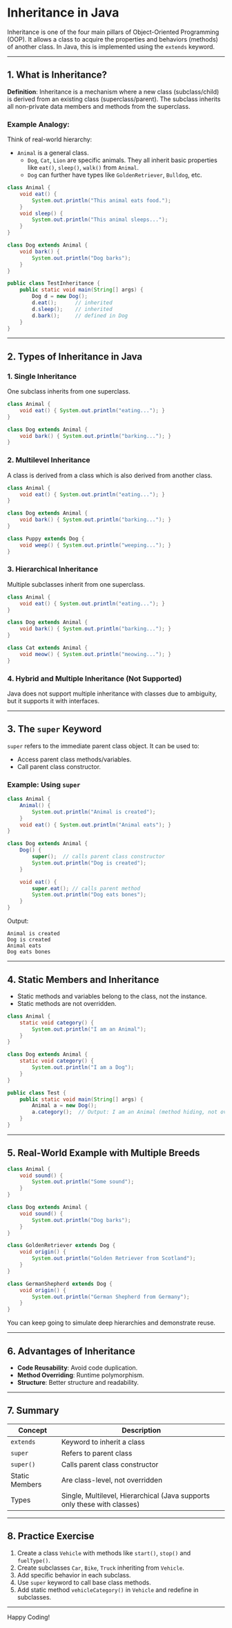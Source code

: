 
# Inheritance in Java

Inheritance is one of the four main pillars of Object-Oriented Programming (OOP). It allows a class to acquire the properties and behaviors (methods) of another class. In Java, this is implemented using the `extends` keyword.

---

## 1. What is Inheritance?

**Definition**: Inheritance is a mechanism where a new class (subclass/child) is derived from an existing class (superclass/parent). The subclass inherits all non-private data members and methods from the superclass.

### Example Analogy:

Think of real-world hierarchy:

- `Animal` is a general class.
    - `Dog`, `Cat`, `Lion` are specific animals. They all inherit basic properties like `eat()`, `sleep()`, `walk()` from `Animal`.
    - `Dog` can further have types like `GoldenRetriever`, `Bulldog`, etc.

```java
class Animal {
    void eat() {
        System.out.println("This animal eats food.");
    }
    void sleep() {
        System.out.println("This animal sleeps...");
    }
}

class Dog extends Animal {
    void bark() {
        System.out.println("Dog barks");
    }
}

public class TestInheritance {
    public static void main(String[] args) {
        Dog d = new Dog();
        d.eat();      // inherited
        d.sleep();    // inherited
        d.bark();     // defined in Dog
    }
}
```

---

## 2. Types of Inheritance in Java

### 1. **Single Inheritance**
One subclass inherits from one superclass.

```java
class Animal {
    void eat() { System.out.println("eating..."); }
}

class Dog extends Animal {
    void bark() { System.out.println("barking..."); }
}
```

### 2. **Multilevel Inheritance**
A class is derived from a class which is also derived from another class.

```java
class Animal {
    void eat() { System.out.println("eating..."); }
}

class Dog extends Animal {
    void bark() { System.out.println("barking..."); }
}

class Puppy extends Dog {
    void weep() { System.out.println("weeping..."); }
}
```

### 3. **Hierarchical Inheritance**
Multiple subclasses inherit from one superclass.

```java
class Animal {
    void eat() { System.out.println("eating..."); }
}

class Dog extends Animal {
    void bark() { System.out.println("barking..."); }
}

class Cat extends Animal {
    void meow() { System.out.println("meowing..."); }
}
```

### 4. **Hybrid and Multiple Inheritance (Not Supported)**
Java does not support multiple inheritance with classes due to ambiguity, but it supports it with interfaces.

---

## 3. The `super` Keyword

`super` refers to the immediate parent class object. It can be used to:

- Access parent class methods/variables.
- Call parent class constructor.

### Example: Using `super`

```java
class Animal {
    Animal() {
        System.out.println("Animal is created");
    }
    void eat() { System.out.println("Animal eats"); }
}

class Dog extends Animal {
    Dog() {
        super();  // calls parent class constructor
        System.out.println("Dog is created");
    }

    void eat() {
        super.eat(); // calls parent method
        System.out.println("Dog eats bones");
    }
}
```

Output:
```
Animal is created
Dog is created
Animal eats
Dog eats bones
```

---

## 4. Static Members and Inheritance

- Static methods and variables belong to the class, not the instance.
- Static methods are not overridden.

```java
class Animal {
    static void category() {
        System.out.println("I am an Animal");
    }
}

class Dog extends Animal {
    static void category() {
        System.out.println("I am a Dog");
    }
}

public class Test {
    public static void main(String[] args) {
        Animal a = new Dog();
        a.category();  // Output: I am an Animal (method hiding, not overriding)
    }
}
```

---

## 5. Real-World Example with Multiple Breeds

```java
class Animal {
    void sound() { 
        System.out.println("Some sound"); 
    }
}

class Dog extends Animal {
    void sound() { 
        System.out.println("Dog barks"); 
    }
}

class GoldenRetriever extends Dog {
    void origin() {
        System.out.println("Golden Retriever from Scotland");
    }
}

class GermanShepherd extends Dog {
    void origin() {
        System.out.println("German Shepherd from Germany");
    }
}
```

You can keep going to simulate deep hierarchies and demonstrate reuse.

---

## 6. Advantages of Inheritance

- **Code Reusability**: Avoid code duplication.
- **Method Overriding**: Runtime polymorphism.
- **Structure**: Better structure and readability.

---

## 7. Summary

| Concept | Description |
|--------|-------------|
| `extends` | Keyword to inherit a class |
| `super` | Refers to parent class |
| `super()` | Calls parent class constructor |
| Static Members | Are class-level, not overridden |
| Types | Single, Multilevel, Hierarchical (Java supports only these with classes) |

---

## 8. Practice Exercise

1. Create a class `Vehicle` with methods like `start()`, `stop()` and `fuelType()`.
2. Create subclasses `Car`, `Bike`, `Truck` inheriting from `Vehicle`.
3. Add specific behavior in each subclass.
4. Use `super` keyword to call base class methods.
5. Add static method `vehicleCategory()` in `Vehicle` and redefine in subclasses.

---

Happy Coding!
